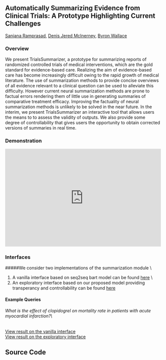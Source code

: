 ## Automatically Summarizing Evidence from Clinical Trials: A Prototype Highlighting Current Challenges 
[Sanjana Ramprasad](https://www.khoury.northeastern.edu/people/sanjana-ramprasad/), [Denis Jered McInerney](https://www.khoury.northeastern.edu/people/denis-jered-mcinerney/), [Byron Wallace](https://www.byronwallace.com/)

### Overview 
We present TrialsSummarizer, a prototype for summarizing reports of randomized controlled trials of medical interventions, which are the gold standard for evidence-based care.  Realizing the aim of evidence-based care has become increasingly difficult owing to the rapid growth of medical literature. The use of summarization methods to provide concise overviews of all evidence relevant to a clinical question can be used to alleviate this difficulty.
However current neural summarization methods are prone to factual errors rendering them of little use in generating summaries of comparative treatment efficacy. Improving the factuality of neural summarization methods is unlikely to be solved in the near future. In the interim, we present TrialsSummarizer an interactive tool that allows users the means to to assess the validity of outputs. We also provide some degree of controllability that gives users the opportunity to obtain corrected versions of summaries in real time.

### Demonstration
<div style="padding:62.57% 0 0 0;position:relative;"><iframe src="https://player.vimeo.com/video/735508942?h=1b3b4f503e&amp;badge=0&amp;autopause=0&amp;player_id=0&amp;app_id=58479" frameborder="0" allow="autoplay; fullscreen; picture-in-picture" allowfullscreen style="position:absolute;top:0;left:0;width:100%;height:100%;" title="Automatically Summarizing Evidence from Clinical Trials"></iframe></div><script src="https://player.vimeo.com/api/player.js"></script>


### Interfaces
#####We consider two implementations of the summarization module \
1) A vanilla interface based on seq2seq bart model can be found [here](http://ec2-54-167-81-67.compute-1.amazonaws.com:8080/) \
2) An exploratory interface based on our proposed model providing transperancy and controllability can be found [here](http://ec2-54-209-251-153.compute-1.amazonaws.com:8080/)

#### Example Queries
###### What is the effect of clopidogrel on mortality rate in patients with acute myocardial infarction?\
  [View result on the vanilla interface](http://ec2-54-167-81-67.compute-1.amazonaws.com:8080/?q=~%28~%28field~%27population~text~%27Acute%2a20myocardial%2a20infarction%2a20%2a5bpopulation%2a5d~cui~%27C0155626%29~%28field~%27interventions~text~%27clopidogrel%2a20%2a5binterventions%2a5d~cui~%27C0070166%29~%28field~%27outcomes~text~%27Mortality%2a20rate%2a20%2a5boutcomes%2a5d~cui~%27C0026565%29%29) \
  [View result on the exploratory interface](http://ec2-54-209-251-153.compute-1.amazonaws.com:8080/?q=~%28~%28field~%27population~text~%27Acute%2a20myocardial%2a20infarction%2a20%2a5bpopulation%2a5d~cui~%27C0155626%29~%28field~%27interventions~text~%27clopidogrel%2a20%2a5binterventions%2a5d~cui~%27C0070166%29~%28field~%27outcomes~text~%27Mortality%2a20rate%2a20%2a5boutcomes%2a5d~cui~%27C0026565%29%29)


## Source Code 

<!-- You can use the [editor on GitHub](https://github.com/sanjanaramprasad/sanjanaramprasad.github.io/edit/main/index.md) to maintain and preview the content for your website in Markdown files.

Whenever you commit to this repository, GitHub Pages will run [Jekyll](https://jekyllrb.com/) to rebuild the pages in your site, from the content in your Markdown files.

### Markdown

Markdown is a lightweight and easy-to-use syntax for styling your writing. It includes conventions for

```markdown
Syntax highlighted code block

# Header 1
## Header 2
### Header 3

- Bulleted
- List

1. Numbered
2. List

**Bold** and _Italic_ and `Code` text

[Link](url) and ![Image](src)
```

For more details see [Basic writing and formatting syntax](https://docs.github.com/en/github/writing-on-github/getting-started-with-writing-and-formatting-on-github/basic-writing-and-formatting-syntax).

### Jekyll Themes

Your Pages site will use the layout and styles from the Jekyll theme you have selected in your [repository settings](https://github.com/sanjanaramprasad/sanjanaramprasad.github.io/settings/pages). The name of this theme is saved in the Jekyll `_config.yml` configuration file. -->

